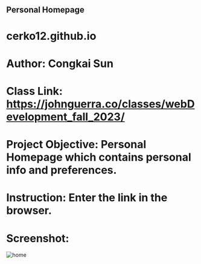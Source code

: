 ## Personal Homepage
# cerko12.github.io
# Author: Congkai Sun
# Class Link: https://johnguerra.co/classes/webDevelopment_fall_2023/
# Project Objective: Personal Homepage which contains personal info and preferences. 
# Instruction: Enter the link in the browser.
# Screenshot: 
![home](https://github.com/CERKO12/Fake-Job-Prediction/assets/117726096/819c0dfe-32a9-42b1-82e3-f30a061c76c1)
